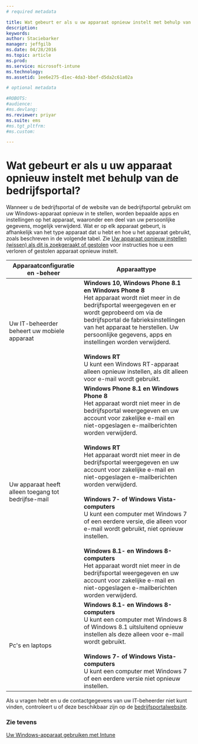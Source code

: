 ```yaml
---
# required metadata

title: Wat gebeurt er als u uw apparaat opnieuw instelt met behulp van de bedrijfsportal? | Microsoft Intune
description:
keywords:
author: Staciebarker
manager: jeffgilb
ms.date: 04/28/2016
ms.topic: article
ms.prod:
ms.service: microsoft-intune
ms.technology:
ms.assetid: 1ee6e275-d1ec-4da3-bbef-d5da2c61a02a

# optional metadata

#ROBOTS:
#audience:
#ms.devlang:
ms.reviewer: priyar
ms.suite: ems
#ms.tgt_pltfrm:
#ms.custom:

---
```



# Wat gebeurt er als u uw apparaat opnieuw instelt met behulp van de bedrijfsportal?

Wanneer u de bedrijfsportal of de website van de bedrijfsportal gebruikt om uw Windows-apparaat opnieuw in te stellen, worden bepaalde apps en instellingen op het apparaat, waaronder een deel van uw persoonlijke gegevens, mogelijk verwijderd. Wat er op elk apparaat gebeurt, is afhankelijk van het type apparaat dat u hebt en hoe u het apparaat gebruikt, zoals beschreven in de volgende tabel. Zie [Uw apparaat opnieuw instellen (wissen) als dit is zoekgeraakt of gestolen](reset-erase-your-lost-or-stolen-device-windows.md) voor instructies hoe u een verloren of gestolen apparaat opnieuw instelt.

|Apparaatconfiguratie en -beheer|Apparaattype|
|---------------------------------------|---------------|
|Uw IT-beheerder beheert uw mobiele apparaat|**Windows 10, Windows Phone 8.1 en Windows Phone 8**</br>Het apparaat wordt niet meer in de bedrijfsportal weergegeven en er wordt geprobeerd om via de bedrijfsportal de fabrieksinstellingen van het apparaat te herstellen. Uw persoonlijke gegevens, apps en instellingen worden verwijderd.<br /><br />**Windows RT**<br />U kunt een Windows RT-apparaat alleen opnieuw instellen, als dit alleen voor e-mail wordt gebruikt.|
|Uw apparaat heeft alleen toegang tot bedrijfse-mail|**Windows Phone 8.1 en Windows Phone 8**<br />Het apparaat wordt niet meer in de bedrijfsportal weergegeven en uw account voor zakelijke e-mail en niet-opgeslagen e-mailberichten worden verwijderd.<br /><br />**Windows RT**<br />Het apparaat wordt niet meer in de bedrijfsportal weergegeven en uw account voor zakelijke e-mail en niet-opgeslagen e-mailberichten worden verwijderd.<br /><br />**Windows 7- of Windows Vista-computers**<br />U kunt een computer met Windows 7 of een eerdere versie, die alleen voor e-mail wordt gebruikt, niet opnieuw instellen.<br /><br />**Windows 8.1- en Windows 8-computers**<br />Het apparaat wordt niet meer in de bedrijfsportal weergegeven en uw account voor zakelijke e-mail en niet-opgeslagen e-mailberichten worden verwijderd.|
|Pc's en laptops|**Windows 8.1- en Windows 8-computers**<br />U kunt een computer met Windows 8 of Windows 8.1 uitsluitend opnieuw instellen als deze alleen voor e-mail wordt gebruikt.<br /><br />**Windows 7- of Windows Vista-computers**<br />U kunt een computer met Windows 7 of een eerdere versie niet opnieuw instellen.|

Als u vragen hebt en u de contactgegevens van uw IT-beheerder niet kunt vinden, controleert u of deze beschikbaar zijn op de [bedrijfsportalwebsite](http://portal.manage.microsoft.com).

### Zie tevens
[Uw Windows-apparaat gebruiken met Intune](using-your-windows-device-with-intune.md)

<!--HONumber=Jun16_HO1-->


